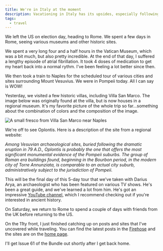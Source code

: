 ```yaml
---
title: We're in Italy at the moment
description: Vacationing in Italy has its upsides, especially following the US election.
tags:
  - travel
---
```


We left the US on election day, heading to Rome. We spent a few days in Rome, seeing various museums and other historic sites.

We spent a very long four and a half hours in the Vatican Museum, which was a bit much, but also pretty incredible. At the end of that day, I suffered a lengthy episode of atrial fibrillation. It took 4 doses of medication to get my heart back into a normal rythm. I've been feeling a lot better since then.

We then took a train to Naples for the scheduled tour of various cities and sites surrounding Mount Vesuvius. We were in Pompeii today. All I can say is WOW!

Yesterday, we visited a few historic villas, including Villa San Marco. The image below was originally found at the villa, but is now houses in a regional museum. It's my favorite picture of the whole trip so far...something about the combination of colors and the composition of the image.

![A small fresco from Villa San Marco near Naples](/assets/img/villa-san-marco-fresco.jpg)

We're off to see Oplontis. Here is a description of the site from a regional website:

_Among Vesuvian archaeological sites, buried following the dramatic eruption in 79 A.D., Oplontis is probably the one that offers the most significant monumental evidence of the Pompeii suburbs. The group of Roman era buildings found, beginning in the Bourbon period, in the modern city of Torre Annunziata, is comparable to an actual city suburb, administratively subject to the jurisdiction of Pompeii._

This will be the final day of this 5-day tour that we've taken with Darius Arya, an archaeologist who has been featured on various TV shows. He's been a great guide, and we've learned a lot from him. He's got an impressive [YouTube channel](https://www.youtube.com/@DariusArya), which I recommend checking out if you're interested in ancient history.

On Saturday, we return to Rome to spend a couple of days with friends from the UK before returning to the US.

On the 11ty front, I just finished catching up on posts and sites that I've uncovered while traveling. You can find the latest posts in the [Firehose](https://11tybundle.dev/firehose/) and the sites are on the [home page](https://11tybundle.dev).

I'll get Issue 61 of the Bundle out shortly after I get back home.
